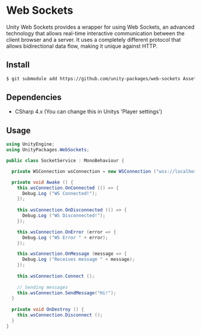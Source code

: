 # Web Sockets

Unity Web Sockets provides a wrapper for using Web Sockets, an advanced technology that allows real-time interactive communication between the client browser and a server. It uses a completely different protocol that allows bidirectional data flow, making it unique against HTTP.

## Install

```sh
$ git submodule add https://github.com/unity-packages/web-sockets Assets/packages/web-sockets
```

## Dependencies

- CSharp 4.x (You can change this in Unitys 'Player settings')

## Usage

```cs
using UnityEngine;
using UnityPackages.WebSockets;

public class SocketService : MonoBehaviour {

  private WSConnection wsConnection = new WSConnection ("wss://localhost:3000");

  private void Awake () {
    this.wsConnection.OnConnected (() => {
      Debug.Log ("WS Connected!");
    });
    
    this.wsConnection.OnDisconnected (() => {
      Debug.Log ("WS Disconnected!");
    });

    this.wsConnection.OnError (error => {
      Debug.Log ("WS Error " + error);
    });

    this.wsConnection.OnMessage (message => {
      Debug.Log ("Receives message " + message);
    });
    
    this.wsConnection.Connect ();
    
    // Sending messages
    this.wsConnection.SendMessage("Hi!");
  }
  
  private void OnDestroy () {
    this.wsConnection.Disconnect ();
  }
}
```
